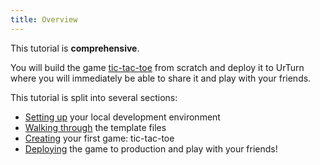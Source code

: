 ```yaml
---
title: Overview
---
```


This tutorial is **comprehensive**.

You will build the game [tic-tac-toe](https://www.urturn.app/games/626eac7c65667f00160a6b42) from scratch and deploy it to UrTurn where you will immediately be able to share it and play with your friends.

This tutorial is split into several sections:

- [Setting up](setting-up) your local development environment
- [Walking through](template-files) the template files
- [Creating](create-game) your first game: tic-tac-toe
- [Deploying](deploying) the game to production and play with your friends!
